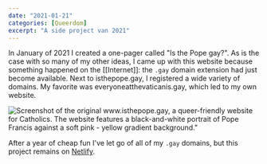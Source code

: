 ```yaml
---
date: "2021-01-21"
categories: [Queerdom]
excerpt: "A side project van 2021"
---
```

In January of 2021 I created a one-pager called "Is the Pope gay?". As is the case with so many of my other ideas, I came up with this website because something happened on the [[Internet]]: the `.gay` domain extension had just become available. Next to isthepope.gay, I registered a wide variety of domains. My favorite was everyoneatthevaticanis.gay, which led to my own website.

![Screenshot of the original www.isthepope.gay, a queer-friendly website for Catholics. The website features a black-and-white portrait of Pope Francis against a soft pink - yellow gradient background."](https://res.cloudinary.com/dbi2zounq/image/upload/c_scale,w_1026/v1649237507/Digital%20garden/sideproject_is-the-pope-gay-full_vuqs9x.png)

After a year of cheap fun I've let go of all of my `.gay` domains, but this project remains on [Netlify](https://isthepopegay.netlify.app/).